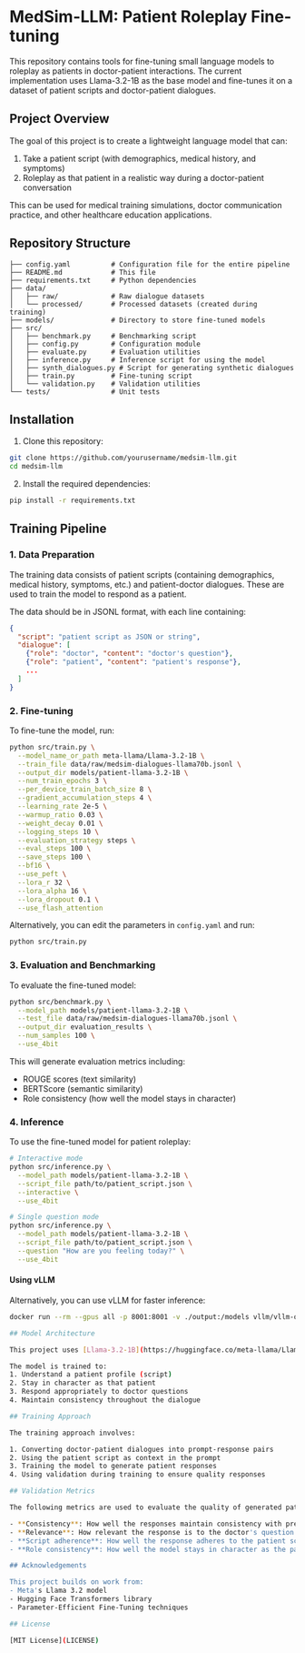 # MedSim-LLM: Patient Roleplay Fine-tuning

This repository contains tools for fine-tuning small language models to roleplay as patients in doctor-patient interactions. The current implementation uses Llama-3.2-1B as the base model and fine-tunes it on a dataset of patient scripts and doctor-patient dialogues.

## Project Overview

The goal of this project is to create a lightweight language model that can:
1. Take a patient script (with demographics, medical history, and symptoms)
2. Roleplay as that patient in a realistic way during a doctor-patient conversation

This can be used for medical training simulations, doctor communication practice, and other healthcare education applications.

## Repository Structure

```
├── config.yaml          # Configuration file for the entire pipeline
├── README.md            # This file
├── requirements.txt     # Python dependencies
├── data/
│   ├── raw/             # Raw dialogue datasets
│   └── processed/       # Processed datasets (created during training)
├── models/              # Directory to store fine-tuned models
├── src/
│   ├── benchmark.py     # Benchmarking script
│   ├── config.py        # Configuration module
│   ├── evaluate.py      # Evaluation utilities
│   ├── inference.py     # Inference script for using the model
│   ├── synth_dialogues.py # Script for generating synthetic dialogues
│   ├── train.py         # Fine-tuning script
│   └── validation.py    # Validation utilities
└── tests/               # Unit tests
```

## Installation

1. Clone this repository:
```bash
git clone https://github.com/yourusername/medsim-llm.git
cd medsim-llm
```

2. Install the required dependencies:
```bash
pip install -r requirements.txt
```

## Training Pipeline

### 1. Data Preparation

The training data consists of patient scripts (containing demographics, medical history, symptoms, etc.) and patient-doctor dialogues. These are used to train the model to respond as a patient.

The data should be in JSONL format, with each line containing:
```json
{
  "script": "patient script as JSON or string",
  "dialogue": [
    {"role": "doctor", "content": "doctor's question"},
    {"role": "patient", "content": "patient's response"},
    ...
  ]
}
```

### 2. Fine-tuning

To fine-tune the model, run:

```bash
python src/train.py \
  --model_name_or_path meta-llama/Llama-3.2-1B \
  --train_file data/raw/medsim-dialogues-llama70b.jsonl \
  --output_dir models/patient-llama-3.2-1B \
  --num_train_epochs 3 \
  --per_device_train_batch_size 8 \
  --gradient_accumulation_steps 4 \
  --learning_rate 2e-5 \
  --warmup_ratio 0.03 \
  --weight_decay 0.01 \
  --logging_steps 10 \
  --evaluation_strategy steps \
  --eval_steps 100 \
  --save_steps 100 \
  --bf16 \
  --use_peft \
  --lora_r 32 \
  --lora_alpha 16 \
  --lora_dropout 0.1 \
  --use_flash_attention
```

Alternatively, you can edit the parameters in `config.yaml` and run:

```bash
python src/train.py
```

### 3. Evaluation and Benchmarking

To evaluate the fine-tuned model:

```bash
python src/benchmark.py \
  --model_path models/patient-llama-3.2-1B \
  --test_file data/raw/medsim-dialogues-llama70b.jsonl \
  --output_dir evaluation_results \
  --num_samples 100 \
  --use_4bit
```

This will generate evaluation metrics including:
- ROUGE scores (text similarity)
- BERTScore (semantic similarity)
- Role consistency (how well the model stays in character)

### 4. Inference

To use the fine-tuned model for patient roleplay:

```bash
# Interactive mode
python src/inference.py \
  --model_path models/patient-llama-3.2-1B \
  --script_file path/to/patient_script.json \
  --interactive \
  --use_4bit

# Single question mode
python src/inference.py \
  --model_path models/patient-llama-3.2-1B \
  --script_file path/to/patient_script.json \
  --question "How are you feeling today?" \
  --use_4bit
```

#### Using vLLM
Alternatively, you can use vLLM for faster inference:

```bash
docker run --rm --gpus all -p 8001:8001 -v ./output:/models vllm/vllm-openai:latest --model HuggingFaceTB/SmolLM2-360M --port 8001 --chat-template "{% if messages[0]['role'] == 'system' %}{{'<|im_start|>system\n' + messages[0]['content'] + '<|im_end|>\n'}}{% endif %}{% for message in messages %}{% if message['role'] == 'user' %}{{ '<|im_start|>Doctor: ' + message['content'] + '<|im_end|>\n' }}{% elif message['role'] == 'assistant' %}{{ '<|im_start|>Patient: ' + message['content'] + '<|im_end|>\n' }}{% endif %}{% endfor %}{% if add_generation_prompt %}{{ '<|im_start|>Patient:\n' }}{% endif %}" --enable-lora --lora-modules medsim=/models/finetuned-adapter --max-lora-rank 64

## Model Architecture

This project uses [Llama-3.2-1B](https://huggingface.co/meta-llama/Llama-3.2-1B) as the base model and applies Parameter-Efficient Fine-Tuning (PEFT) using LoRA (Low-Rank Adaptation) to reduce memory requirements and training time.

The model is trained to:
1. Understand a patient profile (script)
2. Stay in character as that patient
3. Respond appropriately to doctor questions
4. Maintain consistency throughout the dialogue

## Training Approach

The training approach involves:

1. Converting doctor-patient dialogues into prompt-response pairs
2. Using the patient script as context in the prompt
3. Training the model to generate patient responses
4. Using validation during training to ensure quality responses

## Validation Metrics

The following metrics are used to evaluate the quality of generated patient responses:

- **Consistency**: How well the responses maintain consistency with previous dialogue
- **Relevance**: How relevant the response is to the doctor's question
- **Script adherence**: How well the response adheres to the patient script
- **Role consistency**: How well the model stays in character as the patient

## Acknowledgements

This project builds on work from:
- Meta's Llama 3.2 model
- Hugging Face Transformers library
- Parameter-Efficient Fine-Tuning techniques

## License

[MIT License](LICENSE)